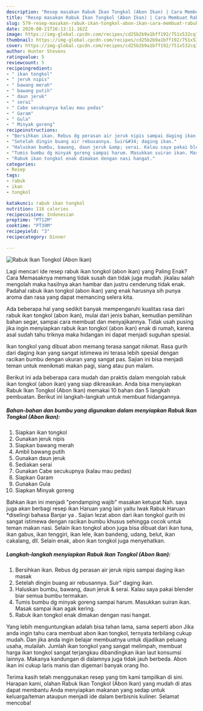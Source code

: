 ```yaml
---
description: "Resep masakan Rabuk Ikan Tongkol (Abon Ikan) | Cara Membuat Rabuk Ikan Tongkol (Abon Ikan) Yang Enak Dan Lezat"
title: "Resep masakan Rabuk Ikan Tongkol (Abon Ikan) | Cara Membuat Rabuk Ikan Tongkol (Abon Ikan) Yang Enak Dan Lezat"
slug: 579-resep-masakan-rabuk-ikan-tongkol-abon-ikan-cara-membuat-rabuk-ikan-tongkol-abon-ikan-yang-enak-dan-lezat
date: 2020-08-21T16:13:11.162Z
image: https://img-global.cpcdn.com/recipes/cd25b2b9a1bff192/751x532cq70/rabuk-ikan-tongkol-abon-ikan-foto-resep-utama.jpg
thumbnail: https://img-global.cpcdn.com/recipes/cd25b2b9a1bff192/751x532cq70/rabuk-ikan-tongkol-abon-ikan-foto-resep-utama.jpg
cover: https://img-global.cpcdn.com/recipes/cd25b2b9a1bff192/751x532cq70/rabuk-ikan-tongkol-abon-ikan-foto-resep-utama.jpg
author: Hunter Stevens
ratingvalue: 5
reviewcount: 5
recipeingredient:
- " ikan tongkol"
- " jeruk nipis"
- " bawang merah"
- " bawang putih"
- " daun jeruk"
- " serai"
- " Cabe secukupnya kalau mau pedas"
- " Garam"
- " Gula"
- " Minyak goreng"
recipeinstructions:
- "Bersihkan ikan. Rebus dg perasan air jeruk nipis sampai daging ikan masak"
- "Setelah dingin buang air rebusannya. Suir&#34; daging ikan."
- "Haluskan bumbu, bawang, daun jeruk &amp; serai. Kalau saya pakai blender biar semua bumbu termakan."
- "Tumis bumbu dg minyak goreng sampai harum. Masukkan suiran ikan. Masak sampai ikan agak kering."
- "Rabuk ikan tongkol enak dimakan dengan nasi hangat."
categories:
- Resep
tags:
- rabuk
- ikan
- tongkol

katakunci: rabuk ikan tongkol 
nutrition: 116 calories
recipecuisine: Indonesian
preptime: "PT12M"
cooktime: "PT39M"
recipeyield: "3"
recipecategory: Dinner

---
```



![Rabuk Ikan Tongkol (Abon Ikan)](https://img-global.cpcdn.com/recipes/cd25b2b9a1bff192/751x532cq70/rabuk-ikan-tongkol-abon-ikan-foto-resep-utama.jpg)

Lagi mencari ide resep rabuk ikan tongkol (abon ikan) yang Paling Enak? Cara Memasaknya memang tidak susah dan tidak juga mudah. jikalau salah mengolah maka hasilnya akan hambar dan justru cenderung tidak enak. Padahal rabuk ikan tongkol (abon ikan) yang enak harusnya sih punya aroma dan rasa yang dapat memancing selera kita.

Ada beberapa hal yang sedikit banyak mempengaruhi kualitas rasa dari rabuk ikan tongkol (abon ikan), mulai dari jenis bahan, kemudian pemilihan bahan segar, sampai cara membuat dan menyajikannya. Tidak usah pusing jika ingin menyiapkan rabuk ikan tongkol (abon ikan) enak di rumah, karena asal sudah tahu triknya maka hidangan ini dapat menjadi suguhan spesial.

Ikan tongkol yang dibuat abon memang terasa sangat nikmat. Rasa gurih dari daging ikan yang sangat istimewa ini terasa lebih spesial dengan racikan bumbu dengan ukuran yang sangat pas. Sajian ini bisa menjadi teman untuk menikmati makan pagi, siang atau pun malam.


Berikut ini ada beberapa cara mudah dan praktis dalam mengolah rabuk ikan tongkol (abon ikan) yang siap dikreasikan. Anda bisa menyiapkan Rabuk Ikan Tongkol (Abon Ikan) memakai 10 bahan dan 5 langkah pembuatan. Berikut ini langkah-langkah untuk membuat hidangannya.

<!--inarticleads1-->

##### Bahan-bahan dan bumbu yang digunakan dalam menyiapkan Rabuk Ikan Tongkol (Abon Ikan):

1. Siapkan  ikan tongkol
1. Gunakan  jeruk nipis
1. Siapkan  bawang merah
1. Ambil  bawang putih
1. Gunakan  daun jeruk
1. Sediakan  serai
1. Gunakan  Cabe secukupnya (kalau mau pedas)
1. Siapkan  Garam
1. Gunakan  Gula
1. Siapkan  Minyak goreng


Bahkan ikan ini menjadi &#34;pendamping wajib&#34; masakan ketupat Nah. saya juga akan berbagi resep ikan Haruan yang lain yaitu Iwak Rabuk Haruan *diselingi bahasa Banjar ya . Sajian lezat abon dari ikan tongkol gurih ini sangat istimewa dengan racikan bumbu khusus sehingga cocok untuk teman makan nasi. Selain ikan tongkol abon juga bisa dibuat dari ikan tuna, ikan gabus, ikan tenggiri, ikan lele, ikan bandeng, udang, belut, ikan cakalang, dll. Selain enak, abon ikan tongkol juga menyehatkan. 

<!--inarticleads2-->

##### Langkah-langkah menyiapkan Rabuk Ikan Tongkol (Abon Ikan):

1. Bersihkan ikan. Rebus dg perasan air jeruk nipis sampai daging ikan masak
1. Setelah dingin buang air rebusannya. Suir&#34; daging ikan.
1. Haluskan bumbu, bawang, daun jeruk &amp; serai. Kalau saya pakai blender biar semua bumbu termakan.
1. Tumis bumbu dg minyak goreng sampai harum. Masukkan suiran ikan. Masak sampai ikan agak kering.
1. Rabuk ikan tongkol enak dimakan dengan nasi hangat.


Yang lebih menguntungkan adalah bisa tahan lama, sama seperti abon Jika anda ingin tahu cara membuat abon ikan tongkol, ternyata terbilang cukup mudah. Dan jika anda ingin belajar membuatnya untuk dijadikan peluang usaha, mulailah. Jumlah ikan tongkol yang sangat melimpah, membuat harga ikan tongkol sangat terjangkau dibandingkan ikan laut konsumsi lainnya. Makanya kandungan di dalamnya juga tidak jauh berbeda. Abon ikan ini cukup laris manis dan digemari banyak orang lho. 

Terima kasih telah menggunakan resep yang tim kami tampilkan di sini. Harapan kami, olahan Rabuk Ikan Tongkol (Abon Ikan) yang mudah di atas dapat membantu Anda menyiapkan makanan yang sedap untuk keluarga/teman ataupun menjadi ide dalam berbisnis kuliner. Selamat mencoba!
